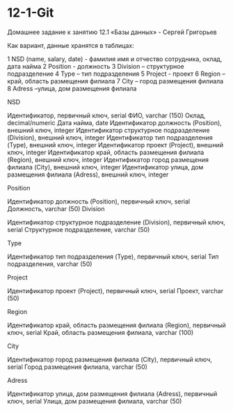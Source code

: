 # 12-1-Git

Домашнее задание к занятию 12.1 «Базы данных» - Сергей Григорьев

Как вариант, данные хранятся в таблицах:

1 NSD (name, salary, date) - фамилия имя и отчество сотрудника, оклад, дата найма
2 Position - должность
3 Division – структурное подразделение
4 Type – тип подразделения
5 Project - проект
6 Region – край, область размещения филиала
7 City – город размещения филиала
8 Adress –улица, дом размещения филиала

NSD

Идентификатор, первичный ключ, serial
ФИО, varchar (150)
Оклад, decimal/numeric
Дата найма, date
Идентификатор должность (Position), внешний ключ, integer
Идентификатор структурное подразделение (Division), внешний ключ, integer
Идентификатор тип подразделения (Type), внешний ключ, integer
Идентификатор проект (Project), внешний ключ, integer
Идентификатор край, область размещения филиала (Region), внешний ключ, integer
Идентификатор город размещения филиала (City), внешний ключ, integer
Идентификатор улица, дом размещения филиала (Adress), внешний ключ, integer

Position

Идентификатор должность (Position), первичный ключ, serial
Должность, varchar (50)
Division

Идентификатор структурное подразделение (Division), первичный ключ, serial
Структурное подразделение, varchar (50)

Type

Идентификатор тип подразделения (Type), первичный ключ, serial
Тип подразделения, varchar (50)

Project

Идентификатор проект (Project), первичный ключ, serial
Проект, varchar (50)

Region

Идентификатор край, область размещения филиала (Region), первичный ключ, serial
Край, область размещения филиала, varchar (100)

City

Идентификатор город размещения филиала (City), первичный ключ, serial
Город размещения филиала, varchar (50)

Adress

Идентификатор улица, дом размещения филиала (Adress), первичный ключ, serial
Улица, дом размещения филиала, varchar (50)
